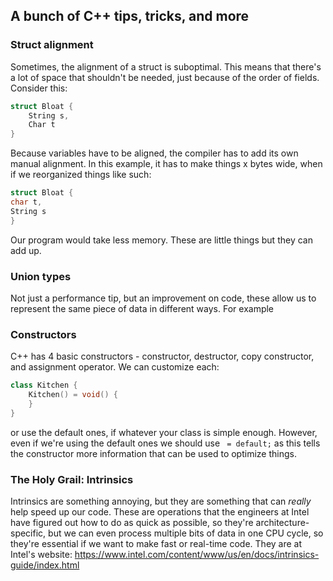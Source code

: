 ## A bunch of C++ tips, tricks, and more
### Struct alignment
Sometimes, the alignment of a struct is suboptimal. This means that there's a lot of space that shouldn't be needed, just because of the order of fields. Consider this:
```cpp
struct Bloat {
	String s,
	Char t
}
```
Because variables have to be aligned, the compiler has to add its own manual alignment. In this example, it has to make things x bytes wide, when if we reorganized things like such: 
```cpp
struct Bloat {
char t,
String s
}
```
Our program would take less memory. These are little things but they can add up.
### Union types
Not just a performance tip, but an improvement on code, these allow us to represent the same piece of data in different ways. For example

### Constructors
C++ has 4 basic constructors - constructor, destructor, copy constructor, and assignment operator. We can customize each:
```cpp
class Kitchen {
	Kitchen() = void() {
	}
}
```
or use the default ones, if whatever your class is simple enough. However, even if we're using the default ones we should use ` = default;` as this tells the constructor more information that can be used to optimize things.

### The Holy Grail: Intrinsics
Intrinsics are something annoying, but they are something that can *really* help speed up our code. These are operations that the engineers at Intel have figured out how to do as quick as possible, so they're architecture-specific, but we can even process multiple bits of data in one CPU cycle, so they're essential if we want to make fast or real-time code. They are at Intel's website: https://www.intel.com/content/www/us/en/docs/intrinsics-guide/index.html